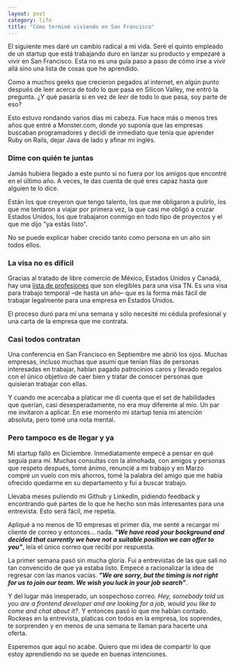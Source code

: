 ```yaml
---
layout: post
category: life
title: "Cómo terminé viviendo en San Francisco"
---
```


<h1 style="display: none">abcde</h1>

El siguiente mes daré un cambio radical a mi vida. Seré el quinto empleado de un startup que está trabajando duro en lanzar su producto y empezaré a vivir en San Francisco. Esta no es una guía paso a paso de cómo irse a vivir allá sino una lista de cosas que he aprendido.

Como a muchos geeks que crecieron pegados al internet, en algún punto después de leer acerca de todo lo que pasa en Silicon Valley, me entró la pregunta. ¿Y qué pasaría si en vez de *leer* de todo lo que pasa, soy parte de eso?

Esto estuvo rondando varios días mi cabeza. Fue hace más o menos tres años que entré a Monster.com, donde yo suponía que las empresas buscaban programadores y decidí de inmediato que tenía que aprender Ruby on Rails, dejar Java de lado y afinar mi inglés.

### Dime con quién te juntas
Jamás hubiera llegado a este punto si no fuera por los amigos que encontré en el último año. A veces, te das cuenta de qué eres capaz hasta que alguien te lo dice.

Están los que creyeron que tengo talento, los que me obligaron a pulirlo, los que me tentaron a viajar por primera vez, la que casi me obligó a cruzar Estados Unidos, los que trabajaron conmigo en todo tipo de proyectos y el que me dijo "ya estás listo". 

No se puede explicar haber crecido tanto como persona en un año sin todos ellos.

### La visa no es difícil
Gracias al tratado de libre comercio de México, Estados Unidos y Canadá, hay una [lista de profesiones](http://www.nafta-sec-alena.org/en/view.aspx?x=343&mtpiID=147#Ap1603.D.1) que son elegibles para una visa TN. Es una visa para trabajo temporal –de hasta un año– que es la forma más fácil de trabajar legalmente para una empresa en Estados Unidos.

El proceso duró para mí una semana y sólo necesité mi cédula profesional y una carta de la empresa que me contrata.

### Casi todos contratan
Una conferencia en San Francisco en Septiembre me abrió los ojos. Muchas empresas, incluso muchas que asumí que tenían filas de personas interesadas en trabajar, habían pagado patrocinios caros y llevado regalos con el único objetivo de caer bien y tratar de conocer personas que quisieran trabajar con ellas.

Y cuando me acercaba a platicar me di cuenta que el set de habilidades que querían, casi desesperadamente, no era muy diferente al mío. Un par me invitaron a aplicar. En ese momento mi startup tenía mi atención absoluta, pero tomé una nota mental.

### Pero tampoco es de llegar y ya
Mi startup falló en Diciembre. Inmediatamente empecé a pensar en qué seguía para mí. Muchas consultas con la almohada, con amigos y personas que respeto después, tomé ánimo, renuncié a mi trabajo y en Marzo compré un vuelo con mis ahorros, tomé la palabra del amigo que me había ofrecido quedarme en su departamento y fui a buscar trabajo. 

Llevaba meses puliendo mi Github y LinkedIn, pidiendo feedback y encontrando qué partes de lo que he hecho son más interesantes para una entrevista. Esto será fácil, me repetía.

Apliqué a no menos de 10 empresas el primer día, me senté a recargar mi cliente de correo y entonces… nada. ***"We have read your background and decided that currently we have not a suitable position we can offer to you"***, leía el único correo que recibí por respuesta.

La primer semana pasó sin mucha gloria. Fui a entrevistas de las que salí no tan convencido de que ya estaba listo. Empecé a racionalizar la idea de regresar con las manos vacías. ***"We are sorry, but the timing is not right for us to join our team. We wish you luck in your job search"***.

Y del lugar más inesperado, un sospechoso correo. *Hey, somebody told us you are a frontend developer and are looking for a job, would you like to come and chat about it?*. Y entonces pasó lo que me habían contado. Rockeas en la entrevista, platicas con todos en la empresa, los soprendes, te sorprenden y en menos de una semana te llaman para hacerte una oferta. 

Esperemos que aquí no acabe. Quiero que mi idea de compartir lo que estoy aprendiendo no se quede en buenas intenciones.